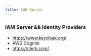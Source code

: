 ```yaml
---
title: IAM Server
---
```


### IAM Server && Identity Providers

- https://www.keycloak.org/
- AWS Cognito
- https://clerk.com/